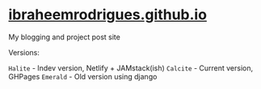# [ibraheemrodrigues.github.io](ibraheemr.github.io)
My blogging and project post site

Versions:

`Halite` - Indev version, Netlify + JAMstack(ish)
`Calcite` - Current version, GHPages
`Emerald` - Old version using django

